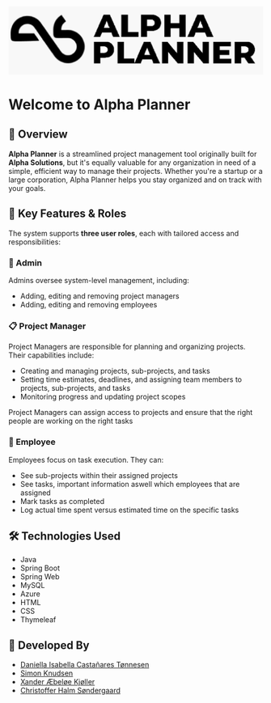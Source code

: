 ![Alpha Planner Logo](https://github.com/daniellaisabella/AlphaPlanner/blob/10446c92f0e040dbc89d0a52acea0a1c740fbb76/src/main/resources/static/images/alpha-planner-logo.png)

# Welcome to **Alpha Planner**

## 📝 Overview  
**Alpha Planner** is a streamlined project management tool originally built for **Alpha Solutions**, but it's equally valuable for any organization in need of a simple, efficient way to manage their projects. Whether you're a startup or a large corporation, Alpha Planner helps you stay organized and on track with your goals.

## 🚀 Key Features & Roles  
The system supports **three user roles**, each with tailored access and responsibilities:

### 👑 Admin
Admins oversee system-level management, including:
- Adding, editing and removing project managers
- Adding, editing and removing employees  

### 📋 Project Manager
Project Managers are responsible for planning and organizing projects. Their capabilities include:
- Creating and managing projects, sub-projects, and tasks
- Setting time estimates, deadlines, and assigning team members to projects, sub-projects, and tasks
- Monitoring progress and updating project scopes

Project Managers can assign access to projects and ensure that the right people are working on the right tasks

### 👷 Employee
Employees focus on task execution. They can:
- See sub-projects within their assigned projects
- See tasks, important information aswell which employees that are assigned
- Mark tasks as completed
- Log actual time spent versus estimated time on the specific tasks

## 🛠️ Technologies Used
- Java  
- Spring Boot  
- Spring Web  
- MySQL  
- Azure  
- HTML  
- CSS  
- Thymeleaf  

## 👥 Developed By
- [Daniella Isabella Castañares Tønnesen](https://github.com/daniellaisabella)  
- [Simon Knudsen](https://github.com/Simonknu)  
- [Xander Æbeløe Kjøller](https://github.com/XanderKjoller)  
- [Christoffer Halm Søndergaard](https://github.com/ChrisHS03)
